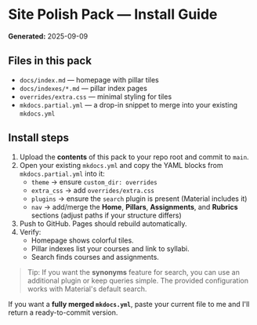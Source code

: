 # Site Polish Pack — Install Guide

**Generated:** 2025-09-09

## Files in this pack
- `docs/index.md` — homepage with pillar tiles
- `docs/indexes/*.md` — pillar index pages
- `overrides/extra.css` — minimal styling for tiles
- `mkdocs.partial.yml` — a drop-in snippet to merge into your existing `mkdocs.yml`

## Install steps
1. Upload the **contents** of this pack to your repo root and commit to `main`.
2. Open your existing `mkdocs.yml` and copy the YAML blocks from `mkdocs.partial.yml` into it:
   - `theme` -> ensure `custom_dir: overrides`
   - `extra_css` -> add `overrides/extra.css`
   - `plugins` -> ensure the `search` plugin is present (Material includes it)
   - `nav` -> add/merge the **Home**, **Pillars**, **Assignments**, and **Rubrics** sections (adjust paths if your structure differs)
3. Push to GitHub. Pages should rebuild automatically.
4. Verify:
   - Homepage shows colorful tiles.
   - Pillar indexes list your courses and link to syllabi.
   - Search finds courses and assignments.

> Tip: If you want the **synonyms** feature for search, you can use an additional plugin or keep queries simple. The provided configuration works with Material's default search.

If you want a **fully merged `mkdocs.yml`**, paste your current file to me and I'll return a ready-to-commit version.
